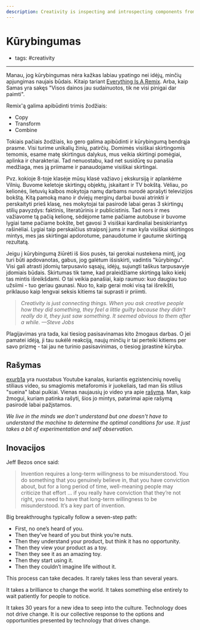 ```yaml
---
description: Creativity is inspecting and introspecting components from everything around us.
---
```


# Kūrybingumas

- tags: #creativity
---

Manau, jog kūrybingumas nėra kažkas labiau ypatingo nei idėjų, minčių apjungimas naujais būdais. Kitaip tariant [Everything Is A Remix](https://www.youtube.com/watch?v=nJPERZDfyWc).  Arba, kaip Samas yra sakęs "Visos dainos jau sudainuotos, tik ne visi pinigai dar paimti".

Remix'ą galima apibūdinti trimis žodžiais:

* Copy
* Transform
* Combine

Tokiais pačiais žodžiais, ko gero galima apibūdinti ir kūrybingumą bendrąja prasme. Visi turime unikalių žinių, patirčių. Domimės visiškai skirtingomis temomis, esame matę skirtingus dalykus, mus veikia skirtingi pomėgiai, aplinka ir charakteriai. Tad nenuostabu, kad net susidūrę su panašia medžiaga, mes ją priimame ir panaudojame visiškai skirtingai.

Pvz. kokioje 8-toje klasėje mūsų klasė važiavo į ekskursiją ir aplankėme Vilnių. Buvome keletoje skirtingų objektų, įskaitant ir TV bokštą. Vėliau, po kelionės, lietuvių kalbos mokytoja namų darbams nurodė aprašyti televizijos bokštą. Kitą pamoką mano ir dviejų merginų darbai buvai atrinkti ir perskaityti prieš klasę, nes mokytojai tai pasirodė labai geras 3 skirtingų stilių pavyzdys: faktinis, literatūrinis ir publicistinis. Tad nors ir mes važiavome tą pačią kelionę, sėdėjome tame pačiame autobuse ir buvome lygiai tame pačiame bokšte, bet gavosi 3 visiškai kardinaliai besiskiriantys rašinėliai. Lygiai taip perskaičius straipsnį jums ir man kyla visiškai skirtingos mintys, mes jas skirtingai apdorotume, panaudotume ir gautume skirtingą rezultatą.

Jeigu į kūrybingumą žiūrėti iš šios pusės, tai gerokai nustekena mintį, jog turi būti apdovanotas, gabus, jog galėtum išsiskirti, vadintis "kūrybingu". Visi gali atrasti įdomių tarpusavio sąsajų, idėjų, sujungti taškus tarpusavyje įdomiais būdais. Skirtumas tik tame, kad praleidžiame skirtingą laiko kiekį tas mintis išreikšdami. O tai veikia panašiai, kaip raumuo: kuo daugiau tuo užsiimi - tuo geriau gaunasi. Nuo to, kaip gerai moki visą tai išreikšti, priklauso kaip lengvai seksis kitiems tai suprasti ir priimti.

> _Creativity is just connecting things. When you ask creative people how they did something, they feel a little guilty because they didn’t really do it, they just saw something. It seemed obvious to them after a while. —Steve Jobs_

Plagijavimas yra tada, kai tiesiog pasisavinamas kito žmogaus darbas. O jei pamatei idėją, ji tau sukėlė reakciją, naujų minčių ir tai perteiki kitiems per savo prizmę - tai jau ne turinio pasisavinimas, o tiesiog įprastinė kūryba.

## Rašymas

[exurb1a](https://www.youtube.com/channel/UCimiUgDLbi6P17BdaCZpVbg) yra nuostabus Youtube kanalas, kuriantis egzistencinių novelių stiliaus video, su smagiomis metaforomis ir juokeliais, tad man šis stilius "sueina" labai puikiai. Vienas naujausių jo video yra apie [rašymą](https://www.youtube.com/watch?v=MANyX7woDPA). Man, kaip žmogui, kuriam patinka rašyti, šios jo mintys, patarimai apie rašymą pasirodė labai pažįstamos.

_We live in the minds we don't understand but one doesn't have to understand the machine to determine the optimal conditions for use. It just takes a bit of experimentation and self observation._

## Inovacijos

Jeff Bezos once said:

> Invention requires a long-term willingness to be misunderstood. You do something that you genuinely believe in, that you have conviction about, but for a long period of time, well-meaning people may criticize that effort … if you really have conviction that they’re not right, you need to have that long-term willingness to be misunderstood. It’s a key part of invention.

Big breakthroughs typically follow a seven-step path:

* First, no one’s heard of you. 
* Then they’ve heard of you but think you’re nuts. 
* Then they understand your product, but think it has no opportunity. 
* Then they view your product as a toy. 
* Then they see it as an amazing toy. 
* Then they start using it. 
* Then they couldn’t imagine life without it. 

This process can take decades. It rarely takes less than several years.

It takes a brilliance to change the world. It takes something else entirely to wait patiently for people to notice.

It takes 30 years for a new idea to seep into the culture. Technology does not drive change. It is our collective response to the options and opportunities presented by technology that drives change.

